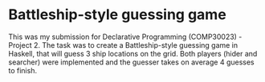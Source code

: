 # Battleship-style guessing game
This was my submission for Declarative Programming (COMP30023) - Project 2. The task was to create a Battleship-style guessing game in Haskell, that will guess 3 ship locations on the grid. Both players (hider and searcher) were implemented and the guesser takes on average 4 guesses to finish.
